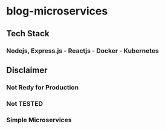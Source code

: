 # blog-microservices

## Tech Stack
### Nodejs, Express.js - Reactjs - Docker - Kubernetes

## Disclaimer
### Not Redy for Production
### Not TESTED
### Simple Microservices
